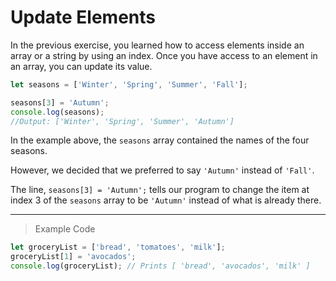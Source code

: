 # Update Elements
In the previous exercise, you learned how to access elements inside an array or a string by using an index. Once you have access to an element in an array, you can update its value.
```js
let seasons = ['Winter', 'Spring', 'Summer', 'Fall'];

seasons[3] = 'Autumn';
console.log(seasons); 
//Output: ['Winter', 'Spring', 'Summer', 'Autumn']
```
In the example above, the `seasons` array contained the names of the four seasons.

However, we decided that we preferred to say `'Autumn'` instead of `'Fall'`.

The line, `seasons[3] = 'Autumn';` tells our program to change the item at index 3 of the `seasons` array to be `'Autumn'` instead of what is already there.

---
> Example Code
```js
let groceryList = ['bread', 'tomatoes', 'milk'];
groceryList[1] = 'avocados';
console.log(groceryList); // Prints [ 'bread', 'avocados', 'milk' ]
```